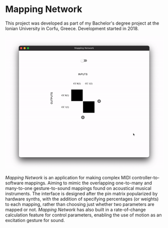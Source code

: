 # Mapping Network

This project was developed as part of my Bachelor's degree project at the Ionian University in Corfu, Greece. Development started in 2018.

![demo](demo.gif)

*Mapping Network* is an application for making complex MIDI controller-to-software mappings. Aiming to mimic the overlapping one-to-many and many-to-one gesture-to-sound mappings found on acoustical musical instruments. The interface is designed after the pin matrix popularized by hardware synths, with the addition of specifying percentages (or weights) to each mapping, rather than choosing just whether two parameters are mapped or not. *Mapping Network* has also built in a rate-of-change calculation feature for control parameters, enabling the use of motion as an excitation gesture for sound.
